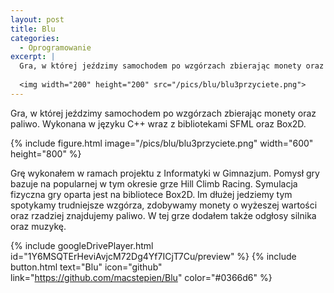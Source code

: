 ```yaml
---
layout: post
title: Blu
categories:
  - Oprogramowanie
excerpt: |
  Gra, w której jeździmy samochodem po wzgórzach zbierając monety oraz paliwo. Wykonana w języku C++ wraz z bibliotekami SFML oraz Box2D.
   
  <img width="200" height="200" src="/pics/blu/blu3przyciete.png">
---
```


Gra, w której jeździmy samochodem po wzgórzach zbierając monety oraz paliwo. Wykonana w języku C++ wraz z bibliotekami SFML oraz Box2D.

{% include figure.html image="/pics/blu/blu3przyciete.png" width="600" height="800" %}

Grę wykonałem w ramach projektu z Informatyki w Gimnazjum. Pomysł gry bazuje na popularnej w tym okresie grze Hill Climb Racing. Symulacja fizyczna gry oparta jest na bibliotece Box2D. Im dłużej jedziemy tym spotykamy trudniejsze wzgórza, zdobywamy monety o wyżeszej wartości oraz rzadziej znajdujemy paliwo. W tej grze dodałem także odgłosy silnika oraz muzykę.

{% include googleDrivePlayer.html id="1Y6MSQTErHeviAvjcM72Dg4Yf7ICjT7Cu/preview" %}
{% include button.html text="Blu" icon="github" link="https://github.com/macstepien/Blu" color="#0366d6" %}
